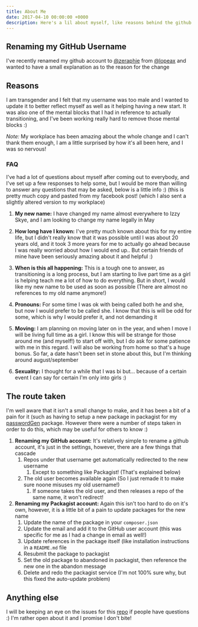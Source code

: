 ```yaml
---
title: About Me
date: 2017-04-10 00:00:00 +0000
description: Here's a lil about myself, like reasons behind the github user rename, plans for the future and more!
---
```


## Renaming my GitHub Username
I've recently renamed my github account to [@zeraphie](https://github.com/zeraphie/) from [@lopeax](https://github.com/lopeax/) and wanted to have a small explanation as to the reason for the change

## Reasons
I am transgender and I felt that my username was too male and I wanted to update it to better reflect myself as well as it helping having a new start. It was also one of the mental blocks that I had in reference to actually transitioning, and I've been working really hard to remove those mental blocks :)

*Note:* My workplace has been amazing about the whole change and I can't thank them enough, I am a little surprised by how it's all been here, and I was so nervous!

### FAQ
I've had a lot of questions about myself after coming out to everybody, and I've set up a few responses to help some, but I would be more than willing to answer any questions that may be asked, below is a little info :) (this is pretty much copy and pasted from my facebook post! (which I also sent a slightly altered version to my workplace)

1. **My new name:** I have changed my name almost everywhere to Izzy Skye, and I am looking to change my name legally in May

2. **How long have I known:** I've pretty much known about this for my entire life, but I didn't really know that it was possible until I was about 20 years old, and it took 3 more years for me to actually go ahead because I was really worried about how I would end up.. But certain friends of mine have been seriously amazing about it and helpful :)

3. **When is this all happening:** This is a tough one to answer, as transitioning is a long process, but I am starting to live part time as a girl is helping teach me a lot of how to do everything. But in short, I would like my new name to be used as soon as possible (There are almost no references to my old name anymore!)

4. **Pronouns:** For some time I was ok with being called both he and she, but now I would prefer to be called she. I know that this is will be odd for some, which is why I would prefer it, and not demanding it

5. **Moving:** I am planning on moving later on in the year, and when I move I will be living full time as a girl. I know this will be strange for those around me (and myself!) to start off with, but I do ask for some patience with me in this regard. I will also be working from home so that's a huge bonus. So far, a date hasn't been set in stone about this, but I'm thinking around august/september

6. **Sexuality:** I thought for a while that I was bi but... because of a certain event I can say for certain I'm only into girls :)

## The route taken
I'm well aware that it isn't a small change to make, and it has been a bit of a pain for it (such as having to setup a new package in packagist for my [passwordGen](https://github.com/zeraphie/passwordGen) package. However there were a number of steps taken in order to do this, which may be useful for others to know :)

1. **Renaming my GitHub account:** It's relatively simple to rename a github account, it's just in the settings, however, there are a few things that cascade
    1. Repos under that username get automatically redirected to the new username
        1. Except to something like Packagist! (That's explained below)
    2. The old user becomes available again (So I just remade it to make sure noone misuses my old username!)
        1. If someone takes the old user, and then releases a repo of the same name, it won't redirect!
2. **Renaming my Packagist account:** Again this isn't too hard to do on it's own, however, it is a little bit of a pain to update packages for the new name
    1. Update the name of the package in your `composer.json`
    2. Update the email and add it to the GitHub user account (this was specific for me as I had a change in email as well!)
    3. Update references in the package itself (like installation instructions in a `README.md` file
    4. Resubmit the package to packagist
    5. Set the old package to abandoned in packagist, then reference the new one in the abandon message
    6. Delete and redo the packagist service (I'm not 100% sure why, but this fixed the auto-update problem)

## Anything else
I will be keeping an eye on the issues for this [repo](https://github.com/lopeax/info/issues) if people have questions :) I'm rather open about it and I promise I don't bite!
